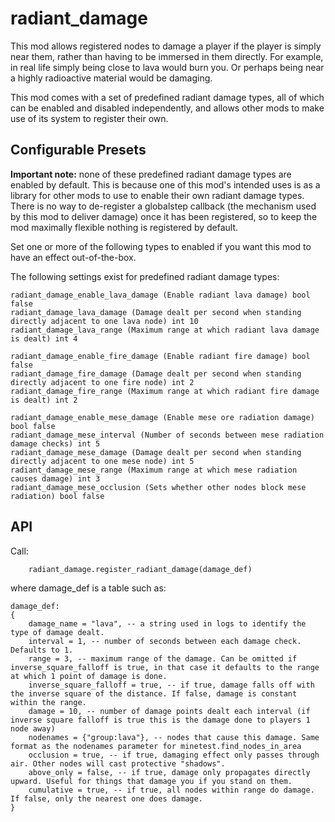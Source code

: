 # radiant_damage

This mod allows registered nodes to damage a player if the player is simply near them, rather than having to be immersed in them directly. For example, in real life simply being close to lava would burn you. Or perhaps being near a highly radioactive material would be damaging.

This mod comes with a set of predefined radiant damage types, all of which can be enabled and disabled independently, and allows other mods to make use of its system to register their own.

## Configurable Presets

**Important note:** none of these predefined radiant damage types are enabled by default. This is because one of this mod's intended uses is as a library for other mods to use to enable their own radiant damage types. There is no way to de-register a globalstep callback (the mechanism used by this mod to deliver damage) once it has been registered, so to keep the mod maximally flexible nothing is registered by default.

Set one or more of the following types to enabled if you want this mod to have an effect out-of-the-box.

The following settings exist for predefined radiant damage types:

    radiant_damage_enable_lava_damage (Enable radiant lava damage) bool false
    radiant_damage_lava_damage (Damage dealt per second when standing directly adjacent to one lava node) int 10
    radiant_damage_lava_range (Maximum range at which radiant lava damage is dealt) int 4

    radiant_damage_enable_fire_damage (Enable radiant fire damage) bool false
    radiant_damage_fire_damage (Damage dealt per second when standing directly adjacent to one fire node) int 2
    radiant_damage_fire_range (Maximum range at which radiant fire damage is dealt) int 2

    radiant_damage_enable_mese_damage (Enable mese ore radiation damage) bool false
    radiant_damage_mese_interval (Number of seconds between mese radiation damage checks) int 5
    radiant_damage_mese_damage (Damage dealt per second when standing directly adjacent to one mese node) int 5
    radiant_damage_mese_range (Maximum range at which mese radiation causes damage) int 3
	radiant_damage_mese_occlusion (Sets whether other nodes block mese radiation) bool false

## API

Call:

```
	radiant_damage.register_radiant_damage(damage_def)
```

where damage_def is a table such as:

```
damage_def:
{
	damage_name = "lava", -- a string used in logs to identify the type of damage dealt.
	interval = 1, -- number of seconds between each damage check. Defaults to 1.
	range = 3, -- maximum range of the damage. Can be omitted if inverse_square_falloff is true, in that case it defaults to the range at which 1 point of damage is done.
	inverse_square_falloff = true, -- if true, damage falls off with the inverse square of the distance. If false, damage is constant within the range.
	damage = 10, -- number of damage points dealt each interval (if inverse square falloff is true this is the damage done to players 1 node away)
	nodenames = {"group:lava"}, -- nodes that cause this damage. Same format as the nodenames parameter for minetest.find_nodes_in_area
	occlusion = true, -- if true, damaging effect only passes through air. Other nodes will cast protective "shadows".
	above_only = false, -- if true, damage only propagates directly upward. Useful for things that damage you if you stand on them.
	cumulative = true, -- if true, all nodes within range do damage. If false, only the nearest one does damage.
}
```